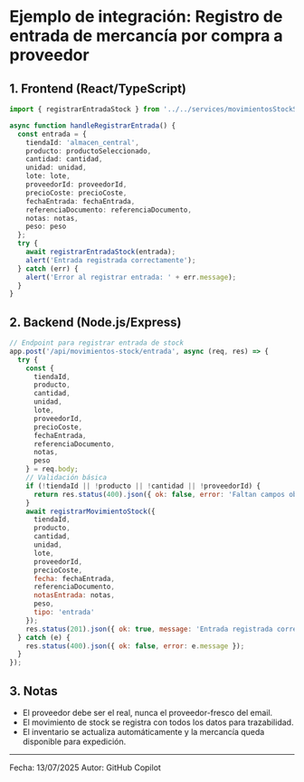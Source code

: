 # Ejemplo de integración: Registro de entrada de mercancía por compra a proveedor

## 1. Frontend (React/TypeScript)

```typescript
import { registrarEntradaStock } from '../../services/movimientosStockService';

async function handleRegistrarEntrada() {
  const entrada = {
    tiendaId: 'almacen_central',
    producto: productoSeleccionado,
    cantidad: cantidad,
    unidad: unidad,
    lote: lote,
    proveedorId: proveedorId,
    precioCoste: precioCoste,
    fechaEntrada: fechaEntrada,
    referenciaDocumento: referenciaDocumento,
    notas: notas,
    peso: peso
  };
  try {
    await registrarEntradaStock(entrada);
    alert('Entrada registrada correctamente');
  } catch (err) {
    alert('Error al registrar entrada: ' + err.message);
  }
}
```

## 2. Backend (Node.js/Express)

```js
// Endpoint para registrar entrada de stock
app.post('/api/movimientos-stock/entrada', async (req, res) => {
  try {
    const {
      tiendaId,
      producto,
      cantidad,
      unidad,
      lote,
      proveedorId,
      precioCoste,
      fechaEntrada,
      referenciaDocumento,
      notas,
      peso
    } = req.body;
    // Validación básica
    if (!tiendaId || !producto || !cantidad || !proveedorId) {
      return res.status(400).json({ ok: false, error: 'Faltan campos obligatorios' });
    }
    await registrarMovimientoStock({
      tiendaId,
      producto,
      cantidad,
      unidad,
      lote,
      proveedorId,
      precioCoste,
      fecha: fechaEntrada,
      referenciaDocumento,
      notasEntrada: notas,
      peso,
      tipo: 'entrada'
    });
    res.status(201).json({ ok: true, message: 'Entrada registrada correctamente.' });
  } catch (e) {
    res.status(400).json({ ok: false, error: e.message });
  }
});
```

## 3. Notas
- El proveedor debe ser el real, nunca el proveedor-fresco del email.
- El movimiento de stock se registra con todos los datos para trazabilidad.
- El inventario se actualiza automáticamente y la mercancía queda disponible para expedición.

---

Fecha: 13/07/2025
Autor: GitHub Copilot
